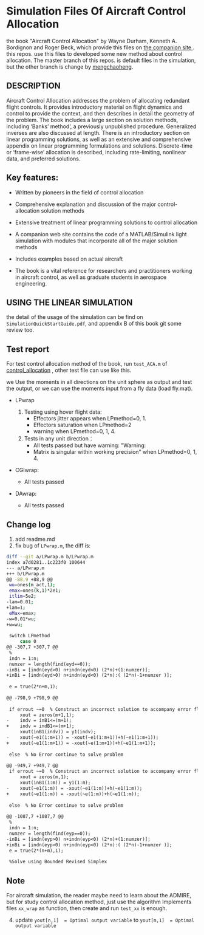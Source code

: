 # Simulation Files Of Aircraft Control Allocation
the book "Aircraft Control Allocation" by Wayne Durham, Kenneth A. Bordignon and Roger Beck, which provide this files on [the companion site ](https://www.wiley.com//legacy/wileychi/durham2/). this repos. use this files to developed some new method about control allocation. The master branch of this repos. is default files in the simulation, but the other branch is change by [mengchaoheng](https://github.com/mengchaoheng).

## DESCRIPTION

Aircraft Control Allocation addresses the problem of allocating redundant flight controls. It provides introductory material on flight dynamics and control to provide the context, and then describes in detail the geometry of the problem. The book includes a large section on solution methods, including ‘Banks’ method’, a previously unpublished procedure. Generalized inverses are also discussed at length. There is an introductory section on linear programming solutions, as well as an extensive and comprehensive appendix on linear programming formulations and solutions. Discrete-time or ‘frame-wise’ allocation is described, including rate-limiting, nonlinear data, and preferred solutions.

## Key features:

* Written by pioneers in the field of control allocation

* Comprehensive explanation and discussion of the major control-allocation solution methods

* Extensive treatment of linear programming solutions to control allocation

* A companion web site contains the code of a MATLAB/Simulink light simulation with modules that incorporate all of the major solution methods

* Includes examples based on actual aircraft

* The book is a vital reference for researchers and practitioners working in aircraft control, as well as graduate students in aerospace engineering.


## USING THE LINEAR SIMULATION
the detail of the usage of the simulation can be find on `SimulationQuickStartGuide.pdf`, and appendix B of this book git some review too.

## Test report
For test control allocation method of the book, run `test_ACA.m` of [control_allocation](https://github.com/mengchaoheng/control_allocation.git) , other test file can use like this.

we Use the moments in all directions on the unit sphere as output and test the output, or we can use the moments input from a fly data (load fly.mat).

* LPwrap
    1. Testing using hover flight data:
        - Effectors jitter appears when LPmethod=0, 1. 
        - Effectors saturation when LPmethod=2
        - warning when LPmethod=0, 1, 4.
    2. Tests in any unit direction：
        - All tests passed but have warning: "Warning:
        - Matrix is singular within working precision" when LPmethod=0, 1, 4.
* CGIwrap:
    - All tests passed

* DAwrap:
    - All tests passed
## Change log
1. add readme.md
2. fix bug of `LPwrap.m`,  the diff is:
```sh
diff --git a/LPwrap.m b/LPwrap.m
index a7d0281..1c223f0 100644
--- a/LPwrap.m
+++ b/LPwrap.m
@@ -88,9 +88,9 @@
 wu=ones(m_act,1);
 emax=ones(k,1)*2e1;
 itlim=5e2;
-lam=0.01;
+lam=1;
 eMax=emax;
-w=0.01*wu;
+w=wu;
 
 switch LPmethod
     case 0
@@ -307,7 +307,7 @@
 %
 indn = 1:n;
 numzer = length(find(eyd==0));
-inBi = [indn(eyd>0) n+indn(eyd<0) (2*n)+(1:numzer)];
+inBi = [indn(eyd>0) n+indn(eyd<0) (2*n):( (2*n)-1+numzer )];
 
 e = true(2*n+m,1);
 
@@ -798,9 +798,9 @@
 
 if errout ~=0  % Construct an incorrect solution to accompany error flags
     xout = zeros(m+1,1);
-    indv = inB1<=(m+1);
+    indv = indB1<=(m+1);
     xout(inB1(indv)) = y1(indv);
-    xout(~e1(1:m+1)) = -xout(~e1(1:m+1))+h(~e1(1:m+1));
+    xout(~e1(1:m+1)) = -xout(~e(1:m+1))+h(~e1(1:m+1));
     
 else  % No Error continue to solve problem
     
@@ -949,7 +949,7 @@
 if errout ~=0  % Construct an incorrect solution to accompany error flags
     xout = zeros(m,1);
     xout(inB1(1:m)) = y1(1:m);
-    xout(~e1(1:m)) = -xout(~e1(1:m))+h(~e1(1:m));
+    xout(~e1(1:m)) = -xout(~e(1:m))+h(~e1(1:m));
     
 else  % No Error continue to solve problem
     
@@ -1087,7 +1087,7 @@
 %
 indn = 1:n;
 numzer = length(find(eyp==0));
-inBi = [indn(eyp>0) n+indn(eyp<0) (2*n)+(1:numzer)];
+inBi = [indn(eyp>0) n+indn(eyp<0) (2*n):( (2*n)-1+numzer )];
 e = true(2*(n+m),1);
 
 %Solve using Bounded Revised Simplex

``` 

## Note 
For aircraft simulation, the reader maybe need to learn about the ADMIRE, but for study control allocation method, just use the algorithm Implements files `xx_wrap` as function, then create and run `test_xx` is enough.

4. update `yout[n,1]  = Optimal output variable` to `yout[m,1]  = Optimal output variable`
 